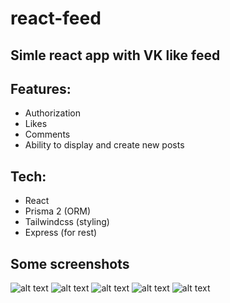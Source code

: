 # react-feed
## Simle react app with VK like feed

## Features:
 - Authorization
 - Likes
 - Comments
 - Ability to display and create new posts
 
 ## Tech:
 - React
 - Prisma 2 (ORM)
 - Tailwindcss (styling)
 - Express (for rest)
 
 ## Some screenshots
 ![alt text](https://sun9-84.userapi.com/impg/5xPpMHat1lZby5UaAmj-Q_wUrXaCQ8jhDl0PaQ/ZNB2mgA8aFk.jpg?size=1920x1032&quality=96&sign=42de66c81efa887d5f6a53a68be716a9&type=album)
 ![alt text](https://sun9-33.userapi.com/impg/RLPnNzHZRiiYak3SZc8iYbgdaf8qvT5yIiVlKQ/6QGVt9vnPtU.jpg?size=1920x1032&quality=96&sign=843fe641062ed619ac044189da537d67&type=album)
 ![alt text](https://sun9-68.userapi.com/impg/AynfbNiAo8Y5IFKfs11U16vbPM_WdFHfl0OJ-w/7SCyaf_JVhM.jpg?size=1920x1032&quality=96&sign=7dc2133d9cba18d8489bf57325325b00&type=album)
 ![alt text](https://sun9-88.userapi.com/impg/-8qEld0b__Ms9kbQt4G3hi_5UsIrxnl_s3HIyg/ZkbGEPirC2A.jpg?size=1920x1032&quality=96&sign=ed40f1cafabb7436341465d68e197e7d&type=album)
 ![alt text](https://sun9-69.userapi.com/impg/umps2S_evhfFP1QT8aKoIviUnrUJPGchecyQRQ/FdFhSneCD5I.jpg?size=1920x1032&quality=96&sign=72f363ecb625ea0d1c1b5574e6da81aa&type=album)
 
